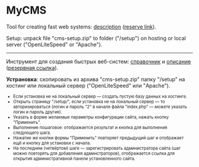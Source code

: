 # MyCMS
<p>Tool for creating fast web systems: <a href="https://cms.chebros.com/en/" target="_blank">description</a>
 (<a href="http://2298547.cheb2.web.hosting-test.net/en/" target="_blank">reserve link</a>).
<p>Setup: unpack file "cms-setup.zip" to folder ("/setup") on hosting or local server ("OpenLiteSpeed" or "Apache").
<hr>
<p>Инструмент для создания быстрых веб-систем:
<a href="https://github.com/Dydyrko/MyCMS/blob/main/help.zip" target="_blank">справочник</a> и
<a href="https://cms.chebros.com/ru/" target="_blank">описание</a>
 (<a href="http://2298547.cheb2.web.hosting-test.net/ru/" target="_blank">резервная ссылка</a>).
<p><b>Устрановка</b>: скопировать из архива "cms-setup.zip" папку "/setup" на хостинг или локальный сервер ("OpenLiteSpeed" или "Apache").
<ul style="font-size:80%">
 <li>Если установка не на локальный сервер — создать пустую базу данных на хостинге.
 <li>Открыть страницу "/setup/", если установка не на локальный сервер — то авторизироваться (логин и пароль "2" в начале файла "index.php" — можете указать логин и пароль другие).
 <li>Указать в форме желаемые параметры конфигурации сайта,  нажать кнопку "Применить".
 <li>Выполнение пошаговое: отображается результат и кнопка для выполнения следующего шага.
 <li>Нажатие же кнопки формы "Применить" повторяет предыдущий шаг и отображает ещё и кнопку для установки с начала.
 <li>На последнем (четвёртом) шаге — зарегистрировать администратора сайта (шаг можно повторять для добавления админстраторов), отображается ссылка для открытия административной панели установленного сайта.
</ul>
